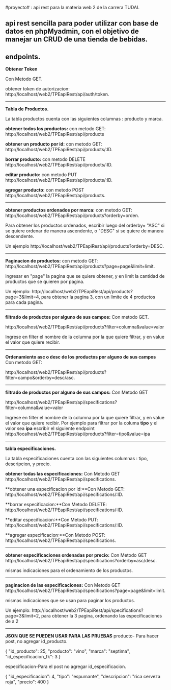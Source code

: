#proyecto# : api rest para la materia web 2 de la carrera TUDAI.

api rest sencilla para poder utilizar con base de datos en phpMyadmin, con el objetivo de manejar un CRUD de una tienda de bebidas.
------------------------------------------------------------------------------------------
**endpoints.**
-----------------------------------------------------------------------------------------

**Obtener Token**

Con Metodo GET.

obtener token de autorizacion:   http://localhost/web2/TPEapiRest/api/auth/token.

----------------------------------------------------------------------------

**Tabla de Productos.**

La tabla productos cuenta con las siguientes columnas : producto y marca.

**obtener todos los productos:** con metodo GET: http://localhost/web2/TPEapiRest/api/products

**obtener un producto por id:** con metodo GET: http://localhost/web2/TPEapiRest/api/products/:ID.

**borrar producto:** con metodo DELETE http://localhost/web2/TPEapiRest/api/products/:ID.

**editar producto:** con metodo PUT http://localhost/web2/TPEapiRest/api/products/:ID.

**agregar producto:** con metodo POST http://localhost/web2/TPEapiRest/api/products.

------------------------------------------------------------------------------------------
**obtener productos ordenados por marca:** con metodo GET: http://localhost/web2/TPEapiRest/api/products?orderby=orden.

Para obtener los productos ordenados, escribir luego del orderby= "ASC" si se quiere ordenar de manera ascendente, o "DESC" si se quiere de manera descendente. 

Un ejemplo http://localhost/web2/TPEapiRest/api/products?orderby=DESC.

------------------------------------------------------------------------------------------
**Paginacion de productos:** con metodo GET:  http://localhost/web2/TPEapiRest/api/products?page=page&limit=limit.

ingresar en "page" la pagina que se quiere obtener, y en limit la cantidad de productos que se quieren por pagina.

Un ejemplo:  http://localhost/web2/TPEapiRest/api/products?page=3&limit=4, para obtener la pagina 3, con un limite de 4 productos para cada pagina.

-----------------------------------------------------------------------------------------
**filtrado de productos por alguno de sus campos:** Con metodo GET.

http://localhost/web2/TPEapiRest/api/products?filter=columna&value=valor

Ingrese en filter el nombre de la columna por la que quiere filtrar, y en value el valor que quiere recibir.

------------------------------------------------------------------------------------------
**Ordenamiento asc o desc de los productos por alguno de sus campos**
Con metodo GET:

http://localhost/web2/TPEapiRest/api/products?filter=campo&orderby=desc/asc.

------------------------------------------------------------------------------------------


**filtrado de productos por alguno de sus campos:** Con Metodo GET

http://localhost/web2/TPEapiRest/api/specifications?filter=columna&value=valor

Ingrese en filter el nombre de la columna por la que quiere filtrar, y en value el valor que quiere recibir.
Por ejemplo para filtrar por la columa **tipo** y el valor sea **ipa** escribir el siguiente endpoint http://localhost/web2/TPEapiRest/api/products?filter=tipo&value=ipa


-----------------------------------------------------------------------------------------

**tabla especificaciones.**

La tabla especificaciones cuenta con las siguientes columnas : tipo, descripcion, y precio.

**obtener todas las especificaciones:** Con Metodo GET http://localhost/web2/TPEapiRest/api/specifications.

**obtener una especificacion por id:**Con Metodo GET: http://localhost/web2/TPEapiRest/api/specifications/:ID.

**borrar especificacion:**Con Metodo DELETE: http://localhost/web2/TPEapiRest/api/specifications/:ID.

**editar especificacion:**Con Metodo PUT: http://localhost/web2/TPEapiRest/api/specifications/:ID.

**agregar especificacion:**Con Metodo POST: http://localhost/web2/TPEapiRest/api/specifications.

----------------------------------------------------------------------------------------
**obtener especificaciones ordenadas por precio:** Con Metodo GET http://localhost/web2/TPEapiRest/api/specifications?orderby=asc/desc.

mismas indicaciones para el ordenamiento de los productos.

------------------------------------------------------------------------------------------
**paginacion de las especificaciones:** Con Metodo GET  http://localhost/web2/TPEapiRest/api/specifications?page=page&limit=limit.

mismas indicaciones que se usan para paginar los productos.

Un ejemplo: http://localhost/web2/TPEapiRest/api/specifications?page=3&limit=2, para obtener la 3 pagina, ordenando las especificaciones de a 2

-----------------------------------------------------------------------------------------


**JSON QUE SE PUEDEN USAR PARA LAS PRUEBAS**
producto- Para hacer post, no agregar id_producto.

{
    "id_producto": 25,
    "producto": "vino",
    "marca": "septima",
    "id_especificacion_fk": 3
}


especificacion-Para el post no agregar id_especificacion.



{
    "id_especificacion": 4,
    "tipo": "espumante",
    "descripcion": "rica cerveza roja",
    "precio": 400
}

